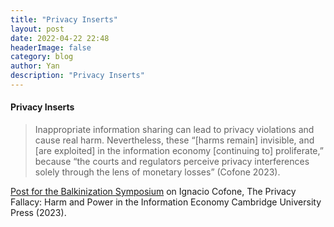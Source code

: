 ```yaml
---
title: "Privacy Inserts"
layout: post
date: 2022-04-22 22:48
headerImage: false
category: blog
author: Yan
description: "Privacy Inserts"
---
```


<div class="aside">
		<h4 class="title">
			<div class="h-entry">
				<p class="e-content">
					Privacy Inserts
				</p>
			</div>
        </h4>
</div>

> Inappropriate information sharing can lead to privacy violations and cause real harm. Nevertheless, these “[harms remain] invisible, and [are exploited] in the information economy [continuing to] proliferate,” because “the courts and regulators perceive privacy interferences solely through the lens of monetary losses” (Cofone 2023).

[Post for the Balkinization Symposium](https://balkin.blogspot.com/2024/12/privacy-inserts.html) on Ignacio Cofone, The Privacy Fallacy: Harm and Power in the Information Economy Cambridge University Press (2023). 
